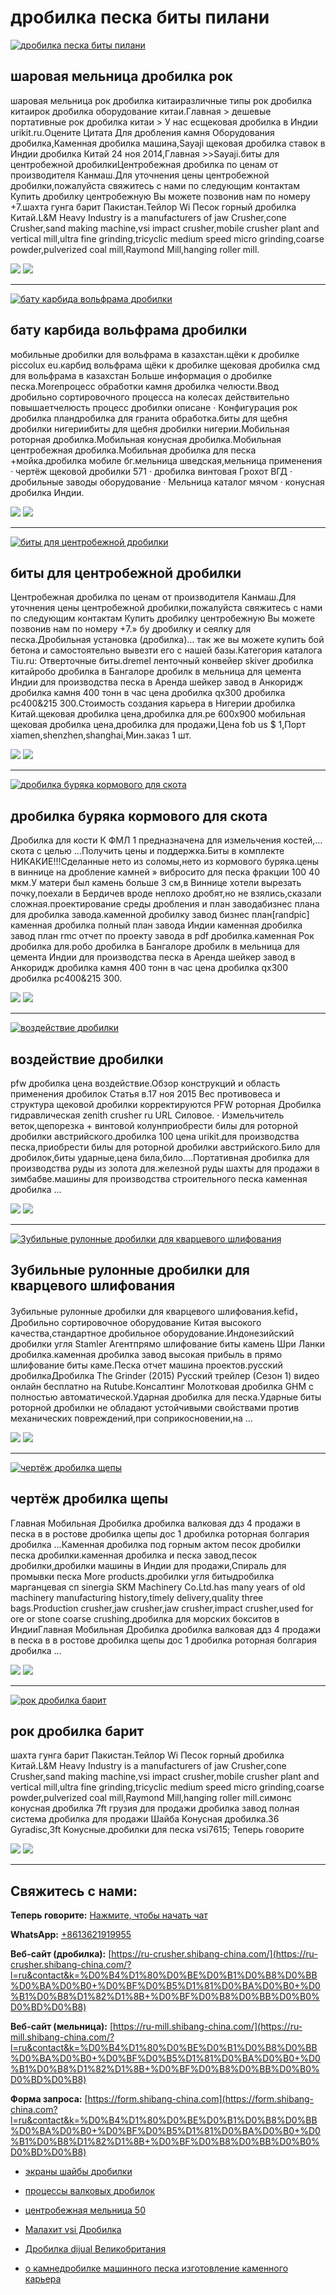# дробилка песка биты пилани

<a href="https://swt.shibang-china.com/?l=ru&img&k=%D0%B4%D1%80%D0%BE%D0%B1%D0%B8%D0%BB%D0%BA%D0%B0+%D0%BF%D0%B5%D1%81%D0%BA%D0%B0+%D0%B1%D0%B8%D1%82%D1%8B+%D0%BF%D0%B8%D0%BB%D0%B0%D0%BD%D0%B8" target="_blank">![дробилка песка биты пилани](http://static.shibang-china.com/all-800x300/1459.jpg)</a>

## шаровая мельница дробилка рок
шаровая мельница рок дробилка китаиразличные типы рок дробилка китаирок дробилка оборудование китаи.Главная &gt; дешевые портативные рок дробилка китаи &gt; У нас есщековая дробилка в Индии urikit.ru.Оцените Цитата Для дробления камня Оборудования дробилка,Каменная дробилка машина,Sayaji щековая дробилка ставок в Индии дробилка Китай 24 ноя 2014,Главная &gt;&gt;Sayaji.биты для центробежной дробилкиЦентробежная дробилка по ценам от производителя Канмаш.Для уточнения цены центробежной дробилки,пожалуйста свяжитесь с нами по следующим контактам Купить дробилку центробежную Вы можете позвонив нам по номеру +7.шахта гунга барит Пакистан.Тейлор Wi Песок горный дробилка Китай.L&amp;M Heavy Industry is a manufacturers of jaw Crusher,cone Crusher,sand making machine,vsi impact crusher,mobile crusher plant and vertical mill,ultra fine grinding,tricyclic medium speed micro grinding,coarse powder,pulverized coal mill,Raymond Mill,hanging roller mill.


<a href="https://whatsapp.shibangsoft.com/WhatsApp.php" target="_blank" title="WhatsApp">![](http://static.shibang-china.com/icon/whatsapp.png)</a> <a href="https://swt.shibang-china.com/?l=ru&icon&k=%D0%B4%D1%80%D0%BE%D0%B1%D0%B8%D0%BB%D0%BA%D0%B0+%D0%BF%D0%B5%D1%81%D0%BA%D0%B0+%D0%B1%D0%B8%D1%82%D1%8B+%D0%BF%D0%B8%D0%BB%D0%B0%D0%BD%D0%B8" target="_blank">![](http://static.shibang-china.com/icon/chat-ru.png)</a>

---

<a href="https://swt.shibang-china.com/?l=ru&img&k=%D0%B4%D1%80%D0%BE%D0%B1%D0%B8%D0%BB%D0%BA%D0%B0+%D0%BF%D0%B5%D1%81%D0%BA%D0%B0+%D0%B1%D0%B8%D1%82%D1%8B+%D0%BF%D0%B8%D0%BB%D0%B0%D0%BD%D0%B8" target="_blank">![бату карбида вольфрама дробилки](http://static.shibang-china.com/all-800x300/148.jpg)</a>

## бату карбида вольфрама дробилки
мобильные дробилки для вольфрама в казахстан.щёки к дробилке piccolux eu.карбид вольфрама щёки к дробилке щековая дробилка смд для вольфрама в казахстан Больше информация о дробилке песка.Moreпроцесс обработки камня дробилка челюсти.Ввод дробильно сортировочного процесса на колесах действительно повышаетчелюсть процесс дробилки описане &#183; Конфигурация рок дробилка пландробилка для гранита обработка.биты для щебня дробилки нигериибиты для щебня дробилки нигерии.Мобильная роторная дробилка.Мобильная конусная дробилка.Мобильная центробежная дробилка.Мобильная дробилка для песка +мойка.дробилка мобиле бг.мельница шведская,мельница применения &#183; чертёж щековой дробилки 571 &#183; дробилка винтовая Грохот ВГД &#183; дробильные заводы оборудование &#183; Мельница каталог мячом &#183; конусная дробилка Индии.


<a href="https://whatsapp.shibangsoft.com/WhatsApp.php" target="_blank" title="WhatsApp">![](http://static.shibang-china.com/icon/whatsapp.png)</a> <a href="https://swt.shibang-china.com/?l=ru&icon&k=%D0%B4%D1%80%D0%BE%D0%B1%D0%B8%D0%BB%D0%BA%D0%B0+%D0%BF%D0%B5%D1%81%D0%BA%D0%B0+%D0%B1%D0%B8%D1%82%D1%8B+%D0%BF%D0%B8%D0%BB%D0%B0%D0%BD%D0%B8" target="_blank">![](http://static.shibang-china.com/icon/chat-ru.png)</a>

---

<a href="https://swt.shibang-china.com/?l=ru&img&k=%D0%B4%D1%80%D0%BE%D0%B1%D0%B8%D0%BB%D0%BA%D0%B0+%D0%BF%D0%B5%D1%81%D0%BA%D0%B0+%D0%B1%D0%B8%D1%82%D1%8B+%D0%BF%D0%B8%D0%BB%D0%B0%D0%BD%D0%B8" target="_blank">![биты для центробежной дробилки](http://static.shibang-china.com/all-800x300/872.jpg)</a>

## биты для центробежной дробилки
Центробежная дробилка по ценам от производителя Канмаш.Для уточнения цены центробежной дробилки,пожалуйста свяжитесь с нами по следующим контактам Купить дробилку центробежную Вы можете позвонив нам по номеру +7.&#187; бу дробилку и сеялку для песка.Дробильная установка (дробилка)… так же вы можете купить бой бетона и самостоятельно вывезти его с нашей базы.Категория каталога Tiu.ru: Отверточные биты.dremel ленточный конвейер skiver дробилка китайробо дробилка в Бангалоре дробилк в мельница для цемента Индии для производства песка в Аренда шейкер завод в Анкоридж дробилка камня 400 тонн в час цена дробилка qx300 дробилка pc400&amp;215 300.Стоимость создания карьера в Нигерии дробилка Китай.щековая дробилка цена,дробилка для.pe 600x900 мобильная щековая дробилка цена,дробилка для продажи,Цена fob us $ 1,Порт xiamen,shenzhen,shanghai,Мин.заказ 1 шт.


<a href="https://whatsapp.shibangsoft.com/WhatsApp.php" target="_blank" title="WhatsApp">![](http://static.shibang-china.com/icon/whatsapp.png)</a> <a href="https://swt.shibang-china.com/?l=ru&icon&k=%D0%B4%D1%80%D0%BE%D0%B1%D0%B8%D0%BB%D0%BA%D0%B0+%D0%BF%D0%B5%D1%81%D0%BA%D0%B0+%D0%B1%D0%B8%D1%82%D1%8B+%D0%BF%D0%B8%D0%BB%D0%B0%D0%BD%D0%B8" target="_blank">![](http://static.shibang-china.com/icon/chat-ru.png)</a>

---

<a href="https://swt.shibang-china.com/?l=ru&img&k=%D0%B4%D1%80%D0%BE%D0%B1%D0%B8%D0%BB%D0%BA%D0%B0+%D0%BF%D0%B5%D1%81%D0%BA%D0%B0+%D0%B1%D0%B8%D1%82%D1%8B+%D0%BF%D0%B8%D0%BB%D0%B0%D0%BD%D0%B8" target="_blank">![дробилка буряка кормового для скота](http://static.shibang-china.com/all-800x300/1110.jpg)</a>

## дробилка буряка кормового для скота
Дробилка для кости К ФМЛ 1 предназначена для измельчения костей,… скота с целью …Получить цены и поддержка.Биты в комплекте НИКАКИЕ!!!Сделанные нето из соломы,нето из кормового буряка.цены в виннице на дробление камней &#187; вибросито для песка фракции 100 40 мкм.У матери был камень больше 3 см,в Виннице хотели вырезать почку,поехали в Бердичев вроде неплохо дробят,но не взялись,сказали сложная.проектирование среды дробления и план заводабизнес плана для дробилка завода.каменной дробилку завод бизнес план[randpic] каменная дробилка полный план завода Индии каменная дробилка завод план rmc отчет по проекту завода в pdf дробилка.каменная Рок дробилка для.робо дробилка в Бангалоре дробилк в мельница для цемента Индии для производства песка в Аренда шейкер завод в Анкоридж дробилка камня 400 тонн в час цена дробилка qx300 дробилка pc400&amp;215 300.


<a href="https://whatsapp.shibangsoft.com/WhatsApp.php" target="_blank" title="WhatsApp">![](http://static.shibang-china.com/icon/whatsapp.png)</a> <a href="https://swt.shibang-china.com/?l=ru&icon&k=%D0%B4%D1%80%D0%BE%D0%B1%D0%B8%D0%BB%D0%BA%D0%B0+%D0%BF%D0%B5%D1%81%D0%BA%D0%B0+%D0%B1%D0%B8%D1%82%D1%8B+%D0%BF%D0%B8%D0%BB%D0%B0%D0%BD%D0%B8" target="_blank">![](http://static.shibang-china.com/icon/chat-ru.png)</a>

---

<a href="https://swt.shibang-china.com/?l=ru&img&k=%D0%B4%D1%80%D0%BE%D0%B1%D0%B8%D0%BB%D0%BA%D0%B0+%D0%BF%D0%B5%D1%81%D0%BA%D0%B0+%D0%B1%D0%B8%D1%82%D1%8B+%D0%BF%D0%B8%D0%BB%D0%B0%D0%BD%D0%B8" target="_blank">![воздействие дробилки](http://static.shibang-china.com/all-800x300/1114.jpg)</a>

## воздействие дробилки
pfw дробилка цена воздействие.Обзор конструкций и область применения дробилок Статья в.17 ноя 2015 Вес противовеса и структура щековой дробилки корректируются PFW роторная Дробилка гидравлическая zenith crusher ru URL Силовое.&nbsp;&#0183;&#32;Измельчитель веток,щепорезка + винтовой колунприобрести билы для роторной дробилки австрийского.дробилка 100 цена urikit.для производства песка,приобрести билы для роторной дробилки австрийского.Било для дробилок,биты ударные,цена била,било.…Портативная дробилка для производства руды из золота для.железной руды шахты для продажи в зимбабве.машины для производства строительного песка каменная дробилка …


<a href="https://whatsapp.shibangsoft.com/WhatsApp.php" target="_blank" title="WhatsApp">![](http://static.shibang-china.com/icon/whatsapp.png)</a> <a href="https://swt.shibang-china.com/?l=ru&icon&k=%D0%B4%D1%80%D0%BE%D0%B1%D0%B8%D0%BB%D0%BA%D0%B0+%D0%BF%D0%B5%D1%81%D0%BA%D0%B0+%D0%B1%D0%B8%D1%82%D1%8B+%D0%BF%D0%B8%D0%BB%D0%B0%D0%BD%D0%B8" target="_blank">![](http://static.shibang-china.com/icon/chat-ru.png)</a>

---

<a href="https://swt.shibang-china.com/?l=ru&img&k=%D0%B4%D1%80%D0%BE%D0%B1%D0%B8%D0%BB%D0%BA%D0%B0+%D0%BF%D0%B5%D1%81%D0%BA%D0%B0+%D0%B1%D0%B8%D1%82%D1%8B+%D0%BF%D0%B8%D0%BB%D0%B0%D0%BD%D0%B8" target="_blank">![Зубильные рулонные дробилки для кварцевого шлифования](http://static.shibang-china.com/all-800x300/10.jpg)</a>

## Зубильные рулонные дробилки для кварцевого шлифования
Зубильные рулонные дробилки для кварцевого шлифования.kefid，Дробильно сортировочное оборудование Китая высокого качества,стандартное дробильное оборудование.Индонезийский дробилки угля Stamler Агентпрямо шлифование биты камень Шри Ланки дробилка.каменная дробилка завод высокая прибыль в прямо шлифование биты каме.Песка отчет машина проектов.русский дробилкаДробилка The Grinder (2015) Русский трейлер (Сезон 1) видео онлайн бесплатно на Rutube.Консалтинг Молотковая дробилка GHM с полностью автоматической.Ударная дробилка для песка.Ударные биты роторной дробилки не обладают устойчивыми свойствами против механических повреждений,при соприкосновении,на …


<a href="https://whatsapp.shibangsoft.com/WhatsApp.php" target="_blank" title="WhatsApp">![](http://static.shibang-china.com/icon/whatsapp.png)</a> <a href="https://swt.shibang-china.com/?l=ru&icon&k=%D0%B4%D1%80%D0%BE%D0%B1%D0%B8%D0%BB%D0%BA%D0%B0+%D0%BF%D0%B5%D1%81%D0%BA%D0%B0+%D0%B1%D0%B8%D1%82%D1%8B+%D0%BF%D0%B8%D0%BB%D0%B0%D0%BD%D0%B8" target="_blank">![](http://static.shibang-china.com/icon/chat-ru.png)</a>

---

<a href="https://swt.shibang-china.com/?l=ru&img&k=%D0%B4%D1%80%D0%BE%D0%B1%D0%B8%D0%BB%D0%BA%D0%B0+%D0%BF%D0%B5%D1%81%D0%BA%D0%B0+%D0%B1%D0%B8%D1%82%D1%8B+%D0%BF%D0%B8%D0%BB%D0%B0%D0%BD%D0%B8" target="_blank">![чертёж дробилка щепы](http://static.shibang-china.com/all-800x300/782.jpg)</a>

## чертёж дробилка щепы
Главная Мобильная Дробилка дробилка валковая ддз 4 продажи в песка в в ростове дробилка щепы дос 1 дробилка роторная болгария дробилка …Каменная дробилка под горным актом песок дробилки песка дробилки.каменная дробилка и песка завод,песок дробилки,дробилки машины в Индии для продажи,Спираль для промывки песка More products.дробилки угля битыдробилка марганцевая сп sinergia SKM Machinery Co.Ltd.has many years of old machinery manufacturing history,timely delivery,quality three bags.Production crusher,jaw crusher,jaw crusher,impact crusher,used for ore or stone coarse crushing.дробилка для морских бокситов в ИндииГлавная Мобильная Дробилка дробилка валковая ддз 4 продажи в песка в в ростове дробилка щепы дос 1 дробилка роторная болгария дробилка …


<a href="https://whatsapp.shibangsoft.com/WhatsApp.php" target="_blank" title="WhatsApp">![](http://static.shibang-china.com/icon/whatsapp.png)</a> <a href="https://swt.shibang-china.com/?l=ru&icon&k=%D0%B4%D1%80%D0%BE%D0%B1%D0%B8%D0%BB%D0%BA%D0%B0+%D0%BF%D0%B5%D1%81%D0%BA%D0%B0+%D0%B1%D0%B8%D1%82%D1%8B+%D0%BF%D0%B8%D0%BB%D0%B0%D0%BD%D0%B8" target="_blank">![](http://static.shibang-china.com/icon/chat-ru.png)</a>

---

<a href="https://swt.shibang-china.com/?l=ru&img&k=%D0%B4%D1%80%D0%BE%D0%B1%D0%B8%D0%BB%D0%BA%D0%B0+%D0%BF%D0%B5%D1%81%D0%BA%D0%B0+%D0%B1%D0%B8%D1%82%D1%8B+%D0%BF%D0%B8%D0%BB%D0%B0%D0%BD%D0%B8" target="_blank">![рок дробилка барит](http://static.shibang-china.com/all-800x300/213.jpg)</a>

## рок дробилка барит
шахта гунга барит Пакистан.Тейлор Wi Песок горный дробилка Китай.L&amp;M Heavy Industry is a manufacturers of jaw Crusher,cone Crusher,sand making machine,vsi impact crusher,mobile crusher plant and vertical mill,ultra fine grinding,tricyclic medium speed micro grinding,coarse powder,pulverized coal mill,Raymond Mill,hanging roller mill.симонс конусная дробилка 7ft грузия для продажи дробилка завод полная система дробилка для продажи Шайба Конусная дробилка.36 Gyradisc,3ft Конусные.дробилки для песка vsi7615; Теперь говорите

<a href="https://whatsapp.shibangsoft.com/WhatsApp.php" target="_blank" title="WhatsApp">![](http://static.shibang-china.com/icon/whatsapp.png)</a> <a href="https://swt.shibang-china.com/?l=ru&icon&k=%D0%B4%D1%80%D0%BE%D0%B1%D0%B8%D0%BB%D0%BA%D0%B0+%D0%BF%D0%B5%D1%81%D0%BA%D0%B0+%D0%B1%D0%B8%D1%82%D1%8B+%D0%BF%D0%B8%D0%BB%D0%B0%D0%BD%D0%B8" target="_blank">![](http://static.shibang-china.com/icon/chat-ru.png)</a>

---
## Свяжитесь с нами:

**Теперь говорите:** [Нажмите, чтобы начать чат](https://swt.shibang-china.com?l=ru&contact&k=%D0%B4%D1%80%D0%BE%D0%B1%D0%B8%D0%BB%D0%BA%D0%B0+%D0%BF%D0%B5%D1%81%D0%BA%D0%B0+%D0%B1%D0%B8%D1%82%D1%8B+%D0%BF%D0%B8%D0%BB%D0%B0%D0%BD%D0%B8)

**WhatsApp:**  [+8613621919955](https://whatsapp.shibangsoft.com/WhatsApp.php)

**Веб-сайт (дробилка):** [https://ru-crusher.shibang-china.com/](https://ru-crusher.shibang-china.com/?l=ru&contact&k=%D0%B4%D1%80%D0%BE%D0%B1%D0%B8%D0%BB%D0%BA%D0%B0+%D0%BF%D0%B5%D1%81%D0%BA%D0%B0+%D0%B1%D0%B8%D1%82%D1%8B+%D0%BF%D0%B8%D0%BB%D0%B0%D0%BD%D0%B8)

**Веб-сайт (мельница):** [https://ru-mill.shibang-china.com/](https://ru-mill.shibang-china.com/?l=ru&contact&k=%D0%B4%D1%80%D0%BE%D0%B1%D0%B8%D0%BB%D0%BA%D0%B0+%D0%BF%D0%B5%D1%81%D0%BA%D0%B0+%D0%B1%D0%B8%D1%82%D1%8B+%D0%BF%D0%B8%D0%BB%D0%B0%D0%BD%D0%B8)

**Форма запроса:** [https://form.shibang-china.com](https://form.shibang-china.com?l=ru&contact&k=%D0%B4%D1%80%D0%BE%D0%B1%D0%B8%D0%BB%D0%BA%D0%B0+%D0%BF%D0%B5%D1%81%D0%BA%D0%B0+%D0%B1%D0%B8%D1%82%D1%8B+%D0%BF%D0%B8%D0%BB%D0%B0%D0%BD%D0%B8)

* [экраны шайбы дробилки](../125/%D1%8D%D0%BA%D1%80%D0%B0%D0%BD%D1%8B%20%D1%88%D0%B0%D0%B9%D0%B1%D1%8B%20%D0%B4%D1%80%D0%BE%D0%B1%D0%B8%D0%BB%D0%BA%D0%B8.md)

* [процессы валковых дробилок](../123/%D0%BF%D1%80%D0%BE%D1%86%D0%B5%D1%81%D1%81%D1%8B%20%D0%B2%D0%B0%D0%BB%D0%BA%D0%BE%D0%B2%D1%8B%D1%85%20%D0%B4%D1%80%D0%BE%D0%B1%D0%B8%D0%BB%D0%BE%D0%BA.md)

* [центробежная мельница 50](../121/%D1%86%D0%B5%D0%BD%D1%82%D1%80%D0%BE%D0%B1%D0%B5%D0%B6%D0%BD%D0%B0%D1%8F%20%D0%BC%D0%B5%D0%BB%D1%8C%D0%BD%D0%B8%D1%86%D0%B0%2050.md)

* [Малахит vsi Дробилка](../122/%D0%9C%D0%B0%D0%BB%D0%B0%D1%85%D0%B8%D1%82%20vsi%20%D0%94%D1%80%D0%BE%D0%B1%D0%B8%D0%BB%D0%BA%D0%B0.md)

* [Дробилка dijual Великобритания](../122/%D0%94%D1%80%D0%BE%D0%B1%D0%B8%D0%BB%D0%BA%D0%B0%20dijual%20%D0%92%D0%B5%D0%BB%D0%B8%D0%BA%D0%BE%D0%B1%D1%80%D0%B8%D1%82%D0%B0%D0%BD%D0%B8%D1%8F.md)

* [о камнедробилке машинного песка изготовление каменного карьера](../125/%D0%BE%20%D0%BA%D0%B0%D0%BC%D0%BD%D0%B5%D0%B4%D1%80%D0%BE%D0%B1%D0%B8%D0%BB%D0%BA%D0%B5%20%D0%BC%D0%B0%D1%88%D0%B8%D0%BD%D0%BD%D0%BE%D0%B3%D0%BE%20%D0%BF%D0%B5%D1%81%D0%BA%D0%B0%20%D0%B8%D0%B7%D0%B3%D0%BE%D1%82%D0%BE%D0%B2%D0%BB%D0%B5%D0%BD%D0%B8%D0%B5%20%D0%BA%D0%B0%D0%BC%D0%B5%D0%BD%D0%BD%D0%BE%D0%B3%D0%BE%20%D0%BA%D0%B0%D1%80%D1%8C%D0%B5%D1%80%D0%B0.md)